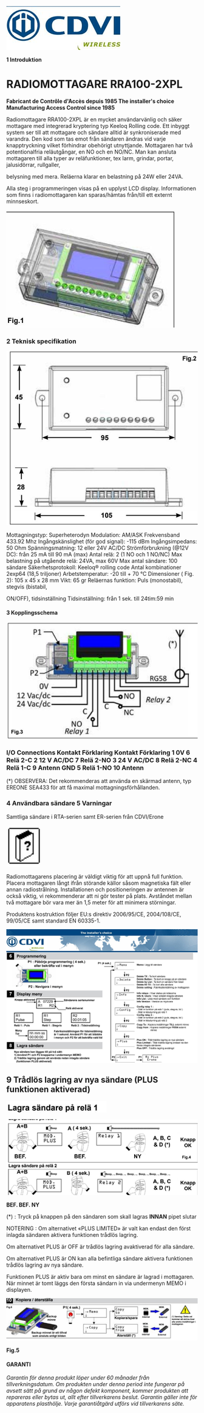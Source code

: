 ![](_page_0_Picture_0.jpeg)

**1 Introduktion**

# **RADIOMOTTAGARE RRA100-2XPL**

**Fabricant de Contrôle d'Accès depuis 1985 The installer's choice Manufacturing Access Control since 1985**

Radiomottagare RRA100-2XPL är en mycket användarvänlig och säker mottagare med integrerad kryptering typ Keeloq Rolling code. Ett inbyggt system ser till att mottagare och sändare alltid är synkroniserade med varandra. Den kod som tas emot från sändaren ändras vid varje knapptryckning vilket förhindrar obehörigt utnyttjande. Mottagaren har två potentionalfria reläutgångar, en NO och en NO/NC. Man kan ansluta mottagaren till alla typer av reläfunktioner, tex larm, grindar, portar, jalusidörrar, rullgaller,

belysning med mera. Reläerna klarar en belastning på 24W eller 24VA.

Alla steg i programmeringen visas på en upplyst LCD display. Informationen som finns i radiomottagaren kan sparas/hämtas från/till ett externt minnseskort.

![](_page_0_Picture_5.jpeg)

### **2 Teknisk specifikation**

![](_page_0_Figure_7.jpeg)

Mottagningstyp: Superheterodyn Modulation: AM/ASK Frekvensband 433.92 Mhz Ingångskänslighet (för god signal): -115 dBm Ingångsimpedans: 50 Ohm Spänningsmatning: 12 eller 24V AC/DC Strömförbrukning (@12V DC): från 25 mA till 90 mA (max) Antal relä: 2 (1 NO och 1 NO/NC) Max belastning på utgående relä: 24VA, max 60V Max antal sändare: 100 sändare Säkerhetsprotokoll: Keeloq® rolling code Antal kombinationer 2exp64 (18,5 triljoner) Arbetstemperatur: -20 till + 70 °C Dimensioner ( Fig. 2): 105 x 45 x 28 mm Vikt: 65 gr Reläernas funktion: Puls (monostabil), stegvis (bistabil,

ON/OFF), tidsinställning Tidsinställning: från 1 sek. till 24tim:59 min

#### **3 Kopplingsschema**

![](_page_0_Figure_11.jpeg)

### **I/O Connections** Kontakt Förklaring Kontakt Förklaring 1 0V 6 Relä 2-C 2 12 V AC/DC 7 Relä 2-NO 3 24 V AC/DC 8 Relä 2-NC 4 Relä 1-C 9 Antenn GND 5 Relä 1-NO 10 Antenn

(*) OBSERVERA: Det rekommenderas att använda en skärmad antenn, typ EREONE SEA433 för att få maximal mottagningsförhållanden.

### **4 Användbara sändare 5 Varningar**

Samtliga sändare i RTA-serien samt ER-serien från CDVI/Erone

![](_page_0_Picture_17.jpeg)

Radiomottagarens placering är väldigt viktig för att uppnå full funktion. Placera mottagaren långt ifrån störande källor såsom magnetiska fält eller annan radiostrålning. Installationen och positioneringen av antennen är också viktig, vi rekommenderar att ni gör tester på plats. Avståndet mellan två mottagare bör vara mer än 1,5 meter för att minimera störningar.

Produktens kostruktion följer EU:s direktiv 2006/95/CE, 2004/108/CE, 99/05/CE samt standard EN 60335-1.

![](_page_1_Figure_0.jpeg)

## **9 Trådlös lagring av nya sändare (PLUS funktionen aktiverad)**

![](_page_1_Figure_2.jpeg)

![](_page_1_Figure_3.jpeg)

**BEF. BEF. NY**

(*) : Tryck på knappen på den sändaren som skall lagras **INNAN** pipet slutar

NOTERING : Om alternativet «PLUS LIMITED» är valt kan endast den först inlagda sändaren aktivera funktionen trådlös lagring.

Om alternativet PLUS är OFF är trådlös lagring avaktiverad för alla sändare.

Om alternativet PLUS är ON kan alla befintliga sändare aktivera funktionen trådlös lagring av nya sändare.

Funktionen PLUS är aktiv bara om minst en sändare är lagrad i mottagaren. När minnet är tomt läggs den första sändarn in via undermenyn MEMO i displayen.

![](_page_1_Figure_9.jpeg)

**Fig.5**

#### **GARANTI**

*Garantin för denna produkt löper under 60 månader från tillverkningsdatum. Om produkten under denna period inte fungerar på avsett sätt på grund av någon defekt komponent, kommer produkten att repareras eller bytas ut, allt efter tillverkarens beslut. Garantin gäller inte för apparatens plasthölje. Varje garantiåtgärd utförs vid tillverkarens säte.*